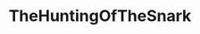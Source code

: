 ---
title: TheHuntingOfTheSnark
crosslinks:
- words
- museum
- Art
- Illustration
- Tudorhistory
- UnusualArt
- ImaginaryMonsters
---